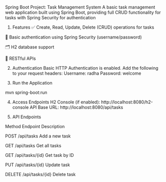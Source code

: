 Spring Boot Project: Task Management System
A basic task management web application built using Spring Boot, providing full CRUD functionality for tasks with Spring Security for authentication 

 1. Features
✅ Create, Read, Update, Delete (CRUD) operations for tasks

🔐 Basic authentication using Spring Security (username/password)

🗂️ H2 database support

📡 RESTful APIs

2. Authentication
Basic HTTP Authentication is enabled. Add the following to your request headers:
Username: radha
Password: welcome

3. Run the Application

mvn spring-boot:run

4. Access Endpoints
H2 Console (if enabled): http://localhost:8080/h2-console
API Base URL: http://localhost:8080/api/tasks

5. API Endpoints
   
Method	  Endpoint	        Description

POST	    /api/tasks	        Add a new task

GET	      /api/tasks	        Get all tasks

GET      	/api/tasks/{id}	    Get task by ID

PUT	      /api/tasks/{id}	    Update task

DELETE	  /api/tasks/{id}	    Delete task


